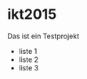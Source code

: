 # ikt2015

Das ist ein Testprojekt

- liste 1
- liste 2
- liste 3


















































